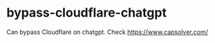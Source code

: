 # bypass-cloudflare-chatgpt
Can bypass Cloudflare on chatgpt. Check https://www.capsolver.com/ 
          